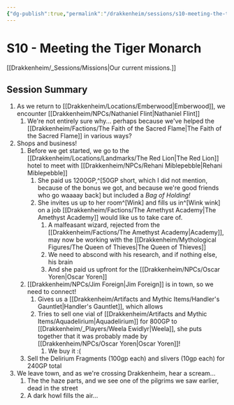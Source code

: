```yaml
---
{"dg-publish":true,"permalink":"/drakkenheim/sessions/s10-meeting-the-tiger-monarch/","tags":["gardenEntry"]}
---
```



# S10 - Meeting the Tiger Monarch

[[Drakkenheim/_Sessions/Missions\|Our current missions.]]

## Session Summary
1. As we return to [[Drakkenheim/Locations/Emberwood\|Emberwood]], we encounter [[Drakkenheim/NPCs/Nathaniel Flint\|Nathaniel Flint]]
	1. We're not entirely sure why... perhaps because we've helped the [[Drakkenheim/Factions/The Faith of the Sacred Flame\|The Faith of the Sacred Flame]] in various ways?
2. Shops and business!
	1. Before we get started, we go to the [[Drakkenheim/Locations/Landmarks/The Red Lion\|The Red Lion]] hotel to meet with [[Drakkenheim/NPCs/Rehani Miblepebble\|Rehani Miblepebble]]
		1. She paid us 1200GP,^[50GP short, which I did not mention, because of the bonus we got, and because we're good friends who go waaaay back] but included a *Bag of Holding!*
		2. She invites us up to her room^[Wink] and fills us in^[Wink wink] on a job [[Drakkenheim/Factions/The Amethyst Academy\|The Amethyst Academy]] would like us to take care of.
			1. A malfeasant wizard, rejected from the [[Drakkenheim/Factions/The Amethyst Academy\|Academy]], may now be working with the [[Drakkenheim/Mythological Figures/The Queen of Thieves\|The Queen of Thieves]]
			2. We need to abscond with his research, and if nothing else, his brain
			3. And she paid us upfront for the [[Drakkenheim/NPCs/Oscar Yoren\|Oscar Yoren]]
	2. [[Drakkenheim/NPCs/Jim Foreign\|Jim Foreign]] is in town, so we need to connect!
		1. Gives us a [[Drakkenheim/Artifacts and Mythic Items/Handler's Gauntlet\|Handler's Gauntlet]], which allows 
		2. Tries to sell one vial of [[Drakkenheim/Artifacts and Mythic Items/Aquadelirium\|Aquadelirium]] for 800GP to [[Drakkenheim/_Players/Weela Ewidlyr\|Weela]], she puts together that it was probably made by [[Drakkenheim/NPCs/Oscar Yoren\|Oscar Yoren]]!
			1. We buy it :(
	3. Sell the Delirium Fragments (100gp each) and slivers (10gp each) for 240GP total
3. We leave town, and as we're crossing Drakkenheim, hear a scream...
	1. The the haze parts, and we see one of the pilgrims we saw earlier, dead in the street
	2. A dark howl fills the air...

